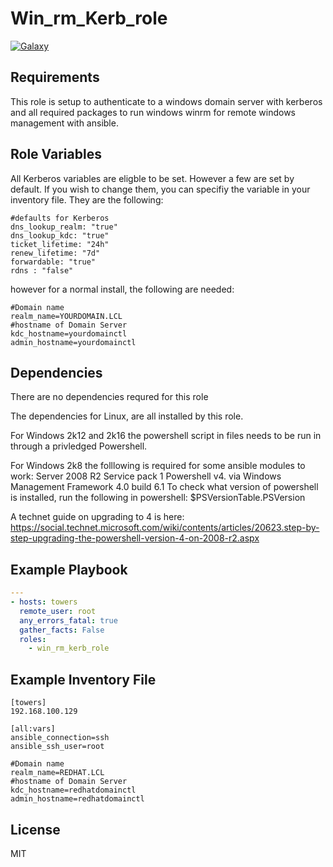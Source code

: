 Win_rm_Kerb_role
=========
[![Galaxy](https://img.shields.io/badge/galaxy-wilk42.kerb__ldap__setup-blue.svg?style=flat)](https://galaxy.ansible.com/Wilk42/kerb_ldap_setup/)

Requirements
------------
This role is setup to authenticate to a windows domain server with kerberos and all required packages to run windows winrm for remote windows management with ansible.

Role Variables
--------------
All Kerberos variables are eligble to be set. However a few are set by default. If you wish to change them, you can specifiy the variable in your inventory file. They are the following:
```
#defaults for Kerberos
dns_lookup_realm: "true"
dns_lookup_kdc: "true"
ticket_lifetime: "24h"
renew_lifetime: "7d"
forwardable: "true"
rdns : "false"
```

however for a normal install, the following are needed:
```
#Domain name
realm_name=YOURDOMAIN.LCL
#hostname of Domain Server
kdc_hostname=yourdomainctl
admin_hostname=yourdomainctl
```

Dependencies
------------
There are no dependencies requred for this role

The dependencies for Linux, are all installed by this role.

For Windows 2k12 and 2k16 the powershell script in files needs to be run in through a privledged Powershell.

For Windows 2k8 the folllowing is required for some ansible modules to work:
Server 2008 R2 Service pack 1
Powershell v4. via Windows Management Framework 4.0 build 6.1
To check what version of powershell is installed, run the following in powershell:
$PSVersionTable.PSVersion

A technet guide on upgrading to 4 is here:
https://social.technet.microsoft.com/wiki/contents/articles/20623.step-by-step-upgrading-the-powershell-version-4-on-2008-r2.aspx

Example Playbook
----------------
```yaml
---
- hosts: towers
  remote_user: root
  any_errors_fatal: true
  gather_facts: False
  roles:
    - win_rm_kerb_role
```

Example Inventory File
----------------------
```
[towers]
192.168.100.129

[all:vars]
ansible_connection=ssh
ansible_ssh_user=root

#Domain name
realm_name=REDHAT.LCL
#hostname of Domain Server
kdc_hostname=redhatdomainctl
admin_hostname=redhatdomainctl
```

License
-------

MIT
